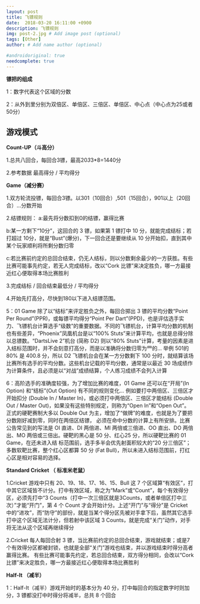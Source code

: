 ```yaml
---
layout: post
title: 飞镖规则
date:  2018-03-20 16:11:00 +0900
description: 飞镖规则
img: post-2.jpg # Add image post (optional)
tags: [Other]
author: # Add name author (optional)

#androidoriginal: true
needcomplete: true
---
```

**镖把的组成**

1：数字代表这个区域的分数

2：从外到里分别为双倍区、单倍区、三倍区、单倍区、中心点（中心点为25或者50分）


## 游戏模式 ##

**Count-UP（斗高分）**

1.总共八回合，每回合3镖，最高20*3*3*8=1440分

2.参考数据 最高得分 / 平均得分


**Game（减分赛）**

1.双方轮流投镖，每回合3镖。以301（10回合）,501（15回合），901以上（20回合）...分数开始

2.结镖规则：
  a:最先将分数扣到0的结镖，赢得比赛

  b:某一方剩下“10分”，这回合的 3 镖，如果第 1 镖打中 10 分，就能完成结标；若打超过 10分，就是“Bust”(爆分)，下一回合还是要继续从 10 分开始扣，直到其中某个玩家顺利将所剩分数归零

  c:若比赛前约定的总回合结束，仍无人结标，则以分数剩余最少的一方获胜。有些比赛可能事先约定，若无人完成结标，改以“Cork ⽐镖”来决定胜负，哪一方最接近红心便取得本场⽐赛胜利

3.完成结标 / 回合结束最低分 / 平均得分

4.开始先打高分，尽快到180以下进入结镖范围。

5：01 Game 除了以“结标”来评定胜负之外，每回合掷出 3 镖的平均分数“Point Per Round”(PPR)，或每镖平均得分“Point Per Dart”(PPD)，也是评估选手实力、飞镖机台计算选⼿“级数”的重要数据。不同的飞镖机台，计算平均分数的机制也有些差异，“Phoenix”凤凰机台是以“100% Stuts”来计算平均，也就是总得分除以总镖数。“DartsLive 2”机台 (简称 D2) 则以“80% Stuts”计算，考量的因素是进入结标范围时，并不会刻意打⾼分，而是以准确将分数归零为⺫的… 举例 501的 80% 是 400.8 分，所以 D2 飞镖机台会在某一方分数剩下 100 分时，就结算该场比赛所有选手的平均分数。这些机台记载的平均分数，通常是以最近 30 场成绩作为计算条件，且必须是以“对战”成绩结算，个人练习成绩不会列入计算

6：高阶选手的准确度较强，为了增加⽐赛的难度，01 Game 还可以在“开局”(In Option) 和“结标”(Out Option) 有不同的规则变化… 例如要打中两倍区、三倍区才开始扣分 (Double In / Master In)，或必须打中两倍区、三倍区才能结标 (Double Out / Master Out)，如果没有这些特别规定，则称为“Open In”和“Open Out”。正式的硬靶赛制⼤多以 Double Out 为主，增加了“做牌”的难度，也就是为了要把分数刚好减到零，同时在两倍区结镖， 必须在命中分数的计算上有所安排。比赛公告常见到的写法是 OI 直进、DI 两倍进、MI 两倍或三倍进、OO 直出、DO 两倍出、MO 两倍或三倍出。硬靶的黑心是 50 分、红心25 分，所以硬靶⽐赛的 01 Game，在还未进入结
标范围前，选手多半会优先射面积较大的“20 分三倍区”；多数软靶比赛，整个红心区都算 50 分 (Fat Bull)，所以未进⼊结标范围前，打红⼼区是相对容易的选择。

**Standard Cricket （ 标准米老鼠）**

1.Cricket 游戏中只有 20、19、18、17、16、15、Bull 这 7 个区域算“有效区”，打中其它区域皆不计分。打中有效区域，称之为“Mark”或“Count”，每个有效得分区，必须先打中“3 Counts（打中一次三倍区就是3Counts，或者单倍区打中三次）”才能“开门”，第 4 个 Count 才会开始计分。上述“开门”与“得分”是 Cricket 中的“进攻”，而“防守”的部份，就是当某个得分区先被对手拿下后，虽然其它选手打中这个区域无法计分，但若射中该区域 3 Counts，就是完成“关门”动作，对⼿将⽆法从这个区域再继续得分

2.Cricket 每人每回合射 3 镖，当比赛前约定的总回合结束，游戏就结束；或是7 个有效得分区都被封锁，也就是全部“关门”游戏也结束，并以游戏结束时得分高者赢得比赛。 有些比赛可能事先约定，若总回合结束，双方得分相同，会改以“Cork 比镖”来决定胜负，哪一方最接近红心便取得本场比赛胜利

**Half-It （减半）**

1：Half-It（减半）游戏开始时的基本分为 40 分，打中每回合的指定数字时则加分，3 镖都没打中时得分将减半，总共 8 个回合
